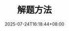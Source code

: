 ---
weight: 400
title: "解题方法"
description: ""
icon: "lightbulb"
date: "2025-07-24T16:18:44+08:00"
lastmod: "2025-07-24T16:18:44+08:00"
draft: true
toc: true
---